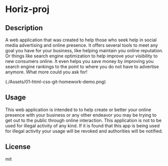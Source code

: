 # Horiz-proj

## Description

A web application that was created to help those who seek help in social media advertising and online presence. It offers several tools to meet any goal you have for your business, like helping maintain you online reputation. Or things like search engine optimization to help improve your visibility to new consumers online. It even helps you save money by improving you search engine rankings to the point to where you do not have to advertise anymore. What more could you ask for!

(./Assets/01-html-css-git-homework-demo.png)

## Usage

This web application is intended to to help create or better your online presence with your business or any other endeavor you may be trying to get out to the public through online interaction. This application is not to be used for illegal activity of any kind. If it is found that this app is being used for illegal activity your usage will be revoked and authorities will be notified.

## License

mit
